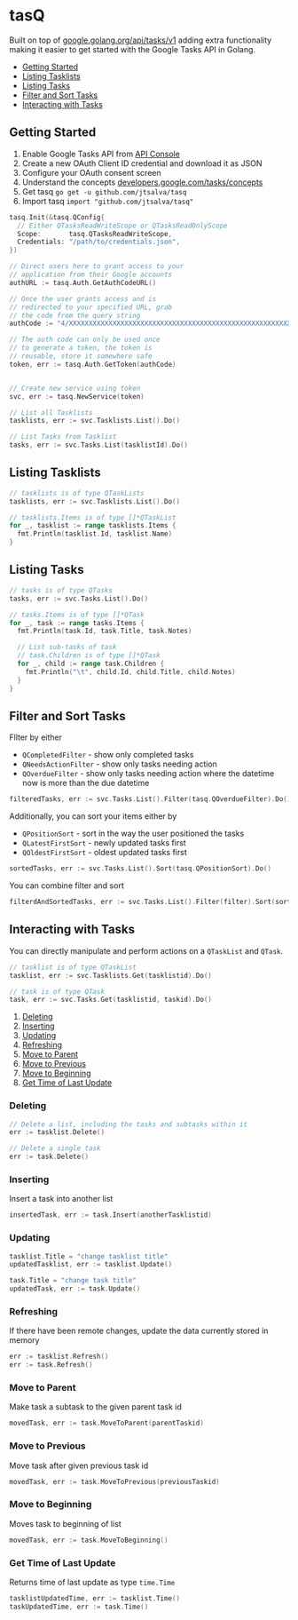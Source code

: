 # tasQ
Built on top of [google.golang.org/api/tasks/v1](https://google.golang.org/api/tasks/v1) adding extra functionality making it easier to get started with the Google Tasks API in Golang.

* [Getting Started](#getting-started)
* [Listing Tasklists](#listing-tasklists)
* [Listing Tasks](#listing-tasks)
* [Filter and Sort Tasks](#filter-and-sort-tasks)
* [Interacting with Tasks](#interacting-with-tasks)

## Getting Started
1. Enable Google Tasks API from [API Console](https://console.developers.google.com/)
2. Create a new OAuth Client ID credential and download it as JSON
3. Configure your OAuth consent screen
4. Understand the concepts [developers.google.com/tasks/concepts](https://developers.google.com/tasks/concepts)
5. Get tasq `go get -u github.com/jtsalva/tasq`
6. Import tasq `import "github.com/jtsalva/tasq"`

```Go
tasq.Init(&tasq.QConfig{
  // Either QTasksReadWriteScope or QTasksReadOnlyScope
  Scope:       tasq.QTasksReadWriteScope,
  Credentials: "/path/to/credentials.json",
})

// Direct users here to grant access to your
// application from their Google accounts
authURL := tasq.Auth.GetAuthCodeURL()

// Once the user grants access and is
// redirected to your specified URL, grab
// the code from the query string
authCode := "4/XXXXXXXXXXXXXXXXXXXXXXXXXXXXXXXXXXXXXXXXXXXXXXXXXXXXXXXXXXXXXXXXXXXXXX-XXXXXXXXXXXXXXX"

// The auth code can only be used once
// to generate a token, the token is
// reusable, store it somewhere safe
token, err := tasq.Auth.GetToken(authCode)


// Create new service using token
svc, err := tasq.NewService(token)

// List all Tasklists
tasklists, err := svc.Tasklists.List().Do()

// List Tasks from Tasklist
tasks, err := svc.Tasks.List(tasklistId).Do()
```

## Listing Tasklists
```Go
// tasklists is of type QTaskLists
tasklists, err := svc.Tasklists.List().Do()

// tasklists.Items is of type []*QTaskList
for _, tasklist := range tasklists.Items {
  fmt.Println(tasklist.Id, tasklist.Name)
}
```

## Listing Tasks
```Go
// tasks is of type QTasks
tasks, err := svc.Tasks.List().Do()

// tasks.Items is of type []*QTask
for _, task := range tasks.Items {
  fmt.Println(task.Id, task.Title, task.Notes)

  // List sub-tasks of task
  // task.Children is of type []*QTask
  for _, child := range task.Children {
    fmt.Println("\t", child.Id, child.Title, child.Notes)
  }
}
```

## Filter and Sort Tasks
Fllter by either
* `QCompletedFilter` - show only completed tasks
* `QNeedsActionFilter` - show only tasks needing action
* `QOverdueFilter` - show only tasks needing action where the datetime now is more than the due datetime
```Go
filteredTasks, err := svc.Tasks.List().Filter(tasq.QOverdueFilter).Do()
```
Additionally, you can sort your items either by
* `QPositionSort` - sort in the way the user positioned the tasks
* `QLatestFirstSort` - newly updated tasks first
* `QOldestFirstSort` - oldest updated tasks first
```Go
sortedTasks, err := svc.Tasks.List().Sort(tasq.QPositionSort).Do()
```
You can combine filter and sort
```Go
filterdAndSortedTasks, err := svc.Tasks.List().Filter(filter).Sort(sort).Do()
```

## Interacting with Tasks
You can directly manipulate and perform actions on a `QTaskList` and `QTask`.
```Go
// tasklist is of type QTaskList
tasklist, err := svc.Tasklists.Get(tasklistid).Do()

// task is of type QTask
task, err := svc.Tasks.Get(tasklistid, taskid).Do()
```

1. [Deleting](#deleting)
2. [Inserting](#inserting)
3. [Updating](#updating)
4. [Refreshing](#refreshing)
5. [Move to Parent](#move-to-parent)
6. [Move to Previous](#move-to-previous)
7. [Move to Beginning](#move-to-beginning)
8. [Get Time of Last Update](#get-time-of-last-update)

### Deleting
```Go
// Delete a list, including the tasks and subtasks within it
err := tasklist.Delete()

// Delete a single task
err := task.Delete()
```

### Inserting
Insert a task into another list
```Go
insertedTask, err := task.Insert(anotherTasklistid)
```

### Updating
```Go
tasklist.Title = "change tasklist title"
updatedTasklist, err := tasklist.Update()

task.Title = "change task title"
updatedTask, err := task.Update()
```

### Refreshing
If there have been remote changes, update the data currently stored in memory
```Go
err := tasklist.Refresh()
err := task.Refresh()
```

### Move to Parent
Make task a subtask to the given parent task id
```Go
movedTask, err := task.MoveToParent(parentTaskid)
```

### Move to Previous
Move task after given previous task id
```Go
movedTask, err := task.MoveToPrevious(previousTaskid)
```

### Move to Beginning
Moves task to beginning of list
```Go
movedTask, err := task.MoveToBeginning()
```

### Get Time of Last Update
Returns time of last update as type `time.Time`
```Go
tasklistUpdatedTime, err := tasklist.Time()
taskUpdatedTime, err := task.Time()
```